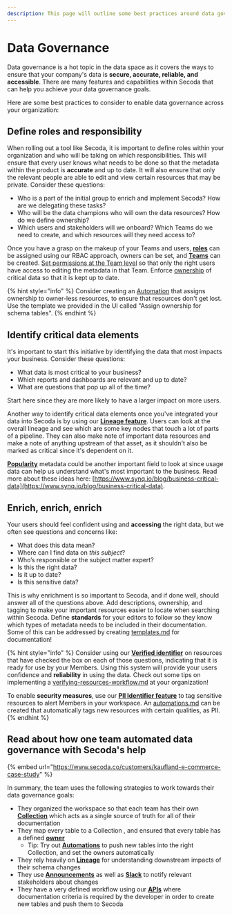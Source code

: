 ```yaml
---
description: This page will outline some best practices around data governance
---
```


# Data Governance

Data governance is a hot topic in the data space as it covers the ways to ensure that your company's data is **secure, accurate, reliable, and accessible**. There are many features and capabilities within Secoda that can help you achieve your data governance goals.&#x20;

Here are some best practices to consider to enable data governance across your organization:

## Define roles and responsibility

When rolling out a tool like Secoda, it is important to define roles within your organization and who will be taking on which responsibilities. This will ensure that every user knows what needs to be done so that the metadata within the product is **accurate** and up to date. It will also ensure that only the relevant people are able to edit and view certain resources that may be private. Consider these questions:

* Who is a part of the initial group to enrich and implement Secoda? How are we delegating these tasks?
* Who will be the data champions who will own the data resources? How do we define ownership?&#x20;
* Which users and stakeholders will we onboard? Which Teams do we need to create, and which resources will they need access to?

Once you have a grasp on the makeup of your Teams and users, [**roles**](../user-management/roles.md) can be assigned using our RBAC approach, owners can be set, and [**Teams**](../user-management/teams.md) can be created. [Set permissions at the Team level](../user-management/teams.md#editing-member-settings) so that only the right users have access to editing the metadata in that Team. Enforce [ownership](../resource-and-metadata-management/assigning-owners.md) of critical data so that it is kept up to date.

{% hint style="info" %}
Consider creating an [Automation](../features/automations.md) that assigns ownership to owner-less resources, to ensure that resources don't get lost. Use the template we provided in the UI called "Assign ownership for schema tables".
{% endhint %}

## Identify critical data elements

It's important to start this initiative by identifying the data that most impacts your business. Consider these questions:

* What data is most critical to your business?
* Which reports and dashboards are relevant and up to date?
* What are questions that pop up all of the time?

Start here since they are more likely to have a larger impact on more users.&#x20;

Another way to identify critical data elements once you've integrated your data into Secoda is by using our [**Lineage feature**](../features/data-lineage.md). Users can look at the overall lineage and see which are some key nodes that touch a lot of parts of a pipeline. They can also make note of important data resources and make a note of anything upstream of that asset, as it shouldn't also be marked as critical since it's dependent on it.&#x20;

[**Popularity**](../features/popularity.md) metadata could be another important field to look at since usage data can help us understand what's most important to the business. Read more about these ideas here: [https://www.synq.io/blog/business-critical-data](https://www.synq.io/blog/business-critical-data).

## Enrich, enrich, enrich

Your users should feel confident using and **accessing** the right data, but we often see questions and concerns like:&#x20;

* What does this data mean?
* Where can I find data on _this subject_?&#x20;
* Who’s responsible or the subject matter expert?
* Is this the right data?
* Is it up to date?
* Is this sensitive data?

This is why enrichment is so important to Secoda, and if done well, should answer all of the questions above. Add descriptions, ownership, and tagging to make your important resources easier to locate when searching within Secoda. Define **standards** for your editors to follow so they know which types of metadata needs to be included in their documentation. Some of this can be addressed by creating [templates.md](../resource-and-metadata-management/add-documentation/templates.md "mention") for documentation!

{% hint style="info" %}
Consider using our [**Verified identifier**](verifying-resources-workflow.md) on resources that have checked the box on each of those questions, indicating that it is ready for use by your Members. Using this system will provide your users confidence and **reliability** in using the data. Check out some tips on implementing a [verifying-resources-workflow.md](verifying-resources-workflow.md "mention") at your organization!



To enable **security measures**, use our [**PII Identifier feature**](../resource-and-metadata-management/tags/auto-pii-tagging.md) to tag sensitive resources to alert Members in your workspace. An  [automations.md](../features/automations.md "mention") can be created that automatically tags new resources with certain qualities, as PII.
{% endhint %}

## Read about how one team automated data governance with Secoda's help

{% embed url="https://www.secoda.co/customers/kaufland-e-commerce-case-study" %}

In summary, the team uses the following strategies to work towards their data governance goals:

* They organized the workspace so that each team has their own [**Collection**](../features/collections-1.md) which acts as a single source of truth for all of their documentation
* They map every table to a Collection , and ensured that every table has a defined [**owner**](../resource-and-metadata-management/assigning-owners.md)
  * Tip: Try out [**Automations**](../features/automations.md) to push new tables into the right Collection, and set the owners automatically
* They rely heavily on [**Lineage**](../features/data-lineage.md) for understanding downstream impacts of their schema changes
* They use [**Announcements**](../features/announcements.md) as well as [**Slack**](../integrations/productivity-tools/slack-connection/slack-user-guide.md) to notify relevant stakeholders about changes
* They have a very defined workflow using our [**APIs**](../secoda-api.md) where documentation criteria is required by the developer in order to create new tables and push them to Secoda
